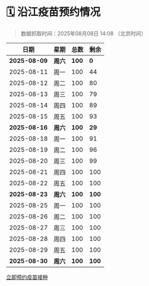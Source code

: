 # 🗓️ 沿江疫苗预约情况

> 数据抓取时间：2025年08月08日 14:08 （北京时间）

| 日期 | 星期 | 总数 | 剩余 |
|------|------|------|------|
| **2025-08-09** | **周六** | **100** | **0** |
| 2025-08-11 | 周一 | 100 | 44 |
| 2025-08-12 | 周二 | 100 | 80 |
| 2025-08-13 | 周三 | 100 | 79 |
| 2025-08-14 | 周四 | 100 | 89 |
| 2025-08-15 | 周五 | 100 | 93 |
| **2025-08-16** | **周六** | **100** | **29** |
| 2025-08-18 | 周一 | 100 | 91 |
| 2025-08-19 | 周二 | 100 | 96 |
| 2025-08-20 | 周三 | 100 | 99 |
| 2025-08-21 | 周四 | 100 | 100 |
| 2025-08-22 | 周五 | 100 | 100 |
| **2025-08-23** | **周六** | **100** | **100** |
| 2025-08-25 | 周一 | 100 | 100 |
| 2025-08-26 | 周二 | 100 | 100 |
| 2025-08-27 | 周三 | 100 | 100 |
| 2025-08-28 | 周四 | 100 | 100 |
| 2025-08-29 | 周五 | 100 | 100 |
| **2025-08-30** | **周六** | **100** | **100** |


<div class="button-container">
<a class="btn" href="http://yfzweb.ishequ.net/#/login" target="_blank">立即预约疫苗接种</a>
</div>
